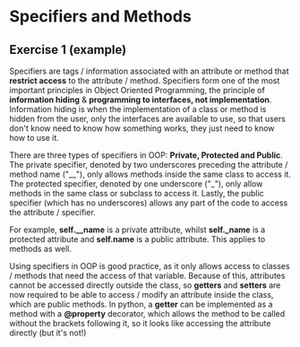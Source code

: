 # Specifiers and Methods

## Exercise 1 (example)

Specifiers are tags / information associated with an attribute or method that **restrict access** to the attribute / method. Specifiers form one of the most important principles in Object Oriented Programming, the principle of **information hiding** & **programming to interfaces, not implementation**. Information hiding is when the implementation of a class or method is hidden from the user, only the interfaces are available to use, so that users don't know need to know how something works, they just need to know how to use it. 

There are three types of specifiers in OOP: **Private, Protected and Public**. The private specifier, denoted by two underscores preceding the attribute / method name ("__"), only allows methods inside the same class to access it. The protected specifier, denoted by one underscore ("_"), only allow methods in the same class or subclass to access it. Lastly, the public specifier (which has no underscores) allows any part of the code to access the attribute / specifier.

For example, **self.__name** is a private attribute, whilst **self._name** is a protected attribute and **self.name** is a public attribute. This applies to methods as well.

Using specifiers in OOP is good practice, as it only allows access to classes / methods that need the access of that variable. Because of this, attributes cannot be accessed directly outside the class, so **getters** and **setters** are now required to be able to access / modify an attribute inside the class, which are public methods. In python, a **getter** can be implemented as a method with a **@property** decorator, which allows the method to be called without the brackets following it, so it looks like accessing the attribute directly (but it's not!)
